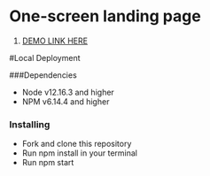 # One-screen landing page
1. [DEMO LINK HERE](https://elizabeth-honch.github.io//test_landing_page/)

#Local Deployment

###Dependencies
 - Node v12.16.3 and higher
 - NPM v6.14.4 and higher
 
### Installing
 - Fork and clone this repository
 - Run npm install in your terminal
 - Run npm start
